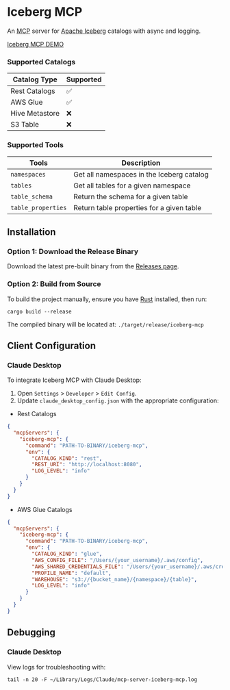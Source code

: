 # Iceberg MCP

An [MCP](https://modelcontextprotocol.io/introduction) server for [Apache Iceberg](https://iceberg.apache.org/) catalogs with async and logging.

[Iceberg MCP DEMO](https://github.com/user-attachments/assets/13c22d3c-c0a1-4767-acfa-1ffdd1941afd)


### Supported Catalogs

| Catalog Type   | Supported |
|----------------|-----------|
| Rest Catalogs  | ✅        |
| AWS Glue       | ✅        |
| Hive Metastore | ❌        |
| S3 Table       | ❌        |

### Supported Tools

| Tools              | Description                                    |
|--------------------|------------------------------------------------|
| `namespaces`       | Get all namespaces in the Iceberg catalog      |
| `tables`           | Get all tables for a given namespace           |
| `table_schema`     | Return the schema for a given table            |
| `table_properties` | Return table properties for a given table      |

## Installation

### Option 1: Download the Release Binary

Download the latest pre-built binary from the [Releases page](https://github.com/morristai/iceberg-mcp/releases).


### Option 2: Build from Source

To build the project manually, ensure you have [Rust](https://www.rust-lang.org/tools/install) installed, then run:

```shell
cargo build --release
```

The compiled binary will be located at: `./target/release/iceberg-mcp`

## Client Configuration

### Claude Desktop

To integrate Iceberg MCP with Claude Desktop:
1. Open `Settings` > `Developer` > `Edit Config`.
2. Update `claude_desktop_config.json` with the appropriate configuration:

- Rest Catalogs

```json
{
  "mcpServers": {
    "iceberg-mcp": {
      "command": "PATH-TO-BINARY/iceberg-mcp",
      "env": {
        "CATALOG_KIND": "rest",
        "REST_URI": "http://localhost:8080",
        "LOG_LEVEL": "info"
      }
    }
  }
}
```

- AWS Glue Catalogs

```json
{
  "mcpServers": {
    "iceberg-mcp": {
      "command": "PATH-TO-BINARY/iceberg-mcp",
      "env": {
        "CATALOG_KIND": "glue",
        "AWS_CONFIG_FILE": "/Users/{your_username}/.aws/config",
        "AWS_SHARED_CREDENTIALS_FILE": "/Users/{your_username}/.aws/credentials",
        "PROFILE_NAME": "default",
        "WAREHOUSE": "s3://{bucket_name}/{namespace}/{table}",
        "LOG_LEVEL": "info"
      }
    }
  }
}
```

## Debugging 

### Claude Desktop

View logs for troubleshooting with:

```shell
tail -n 20 -F ~/Library/Logs/Claude/mcp-server-iceberg-mcp.log
```
